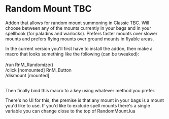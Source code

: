 # Random Mount TBC
Addon that allows for random mount summoning in Classic TBC. Will choose between any of the mounts currently in your bags and in your spellbook (for paladins and warlocks). Prefers faster mounts over slower mounts and prefers flying mounts over ground mounts in flyable areas.

In the current version you'll first have to install the addon, then make a macro that looks something like the following (can be tweaked):
</br></br>
/run RnM_Randomize() </br>
/click [nomounted] RnM_Button </br>
/dismount [mounted]
</br></br>

Then finally bind this macro to a key using whatever method you prefer.

There's no UI for this, the premise is that any mount in your bags is a mount you'd like to use. If you'd like to exclude spell mounts there's a single variable you can change close to the top of RandomMount.lua
